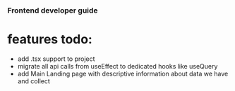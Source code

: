 ### Frontend developer guide

# features todo:
* add .tsx support to project
* migrate all api calls from useEffect to dedicated hooks like useQuery
* add Main Landing page with descriptive information about data we have and collect
